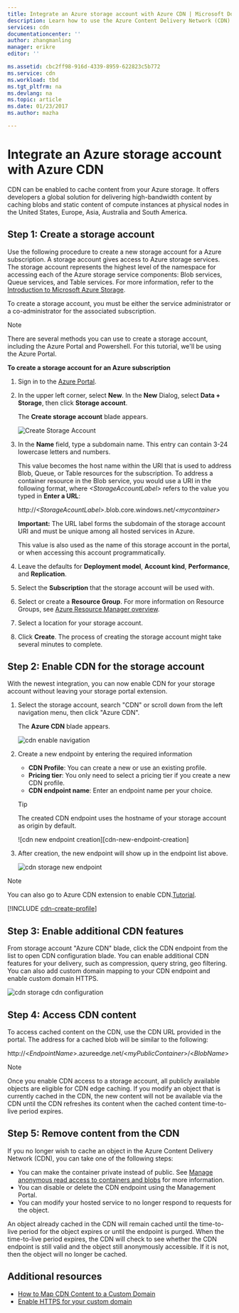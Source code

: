 ```yaml
---
title: Integrate an Azure storage account with Azure CDN | Microsoft Docs
description: Learn how to use the Azure Content Delivery Network (CDN) to deliver high-bandwidth content by caching blobs from Azure Storage.
services: cdn
documentationcenter: ''
author: zhangmanling
manager: erikre
editor: ''

ms.assetid: cbc2ff98-916d-4339-8959-622823c5b772
ms.service: cdn
ms.workload: tbd
ms.tgt_pltfrm: na
ms.devlang: na
ms.topic: article
ms.date: 01/23/2017
ms.author: mazha

---
```

# Integrate an Azure storage account with Azure CDN
CDN can be enabled to cache content from your Azure storage. It offers developers a global solution for delivering high-bandwidth content by caching blobs and static content of compute instances at physical nodes in the United States, Europe, Asia, Australia and South America.

## Step 1: Create a storage account
Use the following procedure to create a new storage account for a
Azure subscription. A storage account gives access to
Azure storage services. The storage account represents the highest level
of the namespace for accessing each of the Azure storage service
components: Blob services, Queue services, and Table services. For more information, refer to the [Introduction to Microsoft Azure Storage](../storage/storage-introduction.md).

To create a storage account, you must be either the service
administrator or a co-administrator for the associated subscription.

> [!NOTE]
> There are several methods you can use to create a storage account, including the Azure Portal and Powershell.  For this tutorial, we'll be using the Azure Portal.  
> 
> 

**To create a storage account for an Azure subscription**

1. Sign in to the [Azure Portal](https://portal.azure.com).
2. In the upper left corner, select **New**. In the **New** Dialog, select **Data  + Storage**, then click **Storage account**.
	
	The **Create storage account** blade appears.   

  	 ![Create Storage Account][create-new-storage-account]  

3. In the **Name** field, type a subdomain name. This entry can contain 3-24 lowercase letters and numbers.
   
    This value becomes the host name within the URI that is used to
    address Blob, Queue, or Table resources for the subscription. To
    address a container resource in the Blob service, you would use a
    URI in the following format, where *&lt;StorageAccountLabel&gt;* refers
    to the value you typed in **Enter a URL**:
   
    http://*&lt;StorageAcountLabel&gt;*.blob.core.windows.net/*&lt;mycontainer&gt;*
   
    **Important:** The URL label forms the subdomain of the storage
    account URI and must be unique among all hosted services in
    Azure.
   
    This value is also used as the name of this storage account in the portal, or when accessing this account programmatically.
4. Leave the defaults for **Deployment model**, **Account kind**, **Performance**, and **Replication**. 
5. Select the **Subscription** that the storage account will be used with.
6. Select or create a **Resource Group**.  For more information on Resource Groups, see [Azure Resource Manager overview](../azure-resource-manager/resource-group-overview.md#resource-groups).
7. Select a location for your storage account.
8. Click **Create**. The process of creating the storage account might take several minutes to complete.

## Step 2: Enable CDN for the storage account

With the newest integration, you can now enable CDN for your storage account without leaving your storage portal extension. 

1. Select the storage account, search "CDN" or scroll down from the left navigation menu, then click "Azure CDN".
	
	The **Azure CDN** blade appears.

	![cdn enable navigation][cdn-enable-navigation]
	
2. Create a new endpoint by entering the required information
	- **CDN Profile**: You can create a new or use an existing profile.
	- **Pricing tier**: You only need to select a pricing tier if you create a new CDN profile.
	- **CDN endpoint name**: Enter an endpoint name per your choice.

	> [!TIP]
   	> The created CDN endpoint uses the hostname of your storage account as origin by default.

	![cdn new endpoint creation][cdn-new-endpoint-creation]

3. After creation, the new endpoint will show up in the endpoint list above.

	![cdn storage new endpoint][cdn-storage-new-endpoint]

> [!NOTE]
> You can also go to Azure CDN extension to enable CDN.[Tutorial](#Tutorial-cdn-create-profile).
> 
> 

[!INCLUDE [cdn-create-profile](../../includes/cdn-create-profile.md)]  

## Step 3: Enable additional CDN features

From storage account "Azure CDN" blade, click the CDN endpoint from the list to open CDN configuration blade. You can enable additional CDN features for your delivery, such as compression, query string, geo filtering. You can also add custom domain mapping to your CDN endpoint and enable custom domain HTTPS.
	
![cdn storage cdn configuration][cdn-storage-cdn-configuration]

## Step 4: Access CDN content
To access cached content on the CDN, use the CDN URL provided in the portal. The address for a cached blob will be similar to the following:

http://<*EndpointName*\>.azureedge.net/<*myPublicContainer*\>/<*BlobName*\>

> [!NOTE]
> Once you enable CDN access to a storage account, all publicly available objects are eligible for CDN edge caching. If you modify an object that is currently cached in the CDN, the new content will not be available via the CDN until the CDN refreshes its content when the cached content time-to-live period expires.
> 
> 

## Step 5: Remove content from the CDN
If you no longer wish to cache an object in the Azure Content
Delivery Network (CDN), you can take one of the following steps:

* You can make the container private instead of public. See [Manage anonymous read access to containers and blobs](../storage/storage-manage-access-to-resources.md) for more information.
* You can disable or delete the CDN endpoint using the Management Portal.
* You can modify your hosted service to no longer respond to requests for the object.

An object already cached in the CDN will remain cached until the time-to-live period for the object expires or until the endpoint is purged. When the time-to-live period expires, the CDN will check to see whether the CDN endpoint is still valid and the object still anonymously accessible. If it is not, then the object will no longer be cached.

## Additional resources
* [How to Map CDN Content to a Custom Domain](cdn-map-content-to-custom-domain.md)
* [Enable HTTPS for your custom domain](cdn-custom-ssl.md)

[create-new-storage-account]: ./media/cdn-create-a-storage-account-with-cdn/CDN_CreateNewStorageAcct.png
[cdn-enable-navigation]: ./media/cdn-create-a-storage-account-with-cdn/cdn-enable-navigation.png
[cdn-storage-new-endpoint]: ./media/cdn-create-a-storage-account-with-cdn/cdn-storage-new-endpoint.png
[cdn-storage-cdn-configuration]: ./media/cdn-create-a-storage-account-with-cdn/cdn-storage-configuration.png
